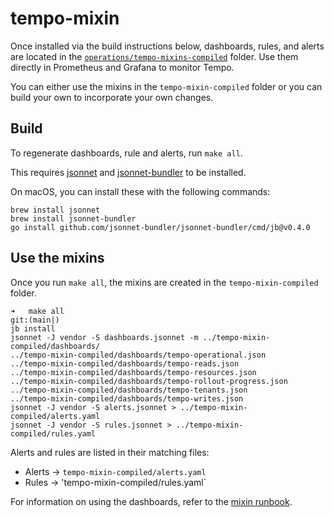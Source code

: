 # tempo-mixin

Once installed via the build instructions below, dashboards, rules, and alerts are located in the [`operations/tempo-mixins-compiled`](..tempo-mixins-compiled) folder. Use them directly in Prometheus and Grafana to monitor Tempo.

You can either use the mixins in the `tempo-mixin-compiled` folder or you can build your own to incorporate your own changes. 

## Build

To regenerate dashboards, rule and alerts, run `make all`.

This requires [jsonnet](https://jsonnet.org/) and [jsonnet-bundler](https://github.com/jsonnet-bundler/jsonnet-bundler) to be installed. 

On macOS, you can install these with the following commands:

```console
brew install jsonnet
brew install jsonnet-bundler 
go install github.com/jsonnet-bundler/jsonnet-bundler/cmd/jb@v0.4.0
```

## Use the mixins

Once you run `make all`, the mixins are created in the `tempo-mixin-compiled` folder. 

```
➜   make all                                                                                                                          git:(main|)
jb install
jsonnet -J vendor -S dashboards.jsonnet -m ../tempo-mixin-compiled/dashboards/
../tempo-mixin-compiled/dashboards/tempo-operational.json
../tempo-mixin-compiled/dashboards/tempo-reads.json
../tempo-mixin-compiled/dashboards/tempo-resources.json
../tempo-mixin-compiled/dashboards/tempo-rollout-progress.json
../tempo-mixin-compiled/dashboards/tempo-tenants.json
../tempo-mixin-compiled/dashboards/tempo-writes.json
jsonnet -J vendor -S alerts.jsonnet > ../tempo-mixin-compiled/alerts.yaml
jsonnet -J vendor -S rules.jsonnet > ../tempo-mixin-compiled/rules.yaml
```

Alerts and rules are listed in their matching files: 
* Alerts -> `tempo-mixin-compiled/alerts.yaml`
* Rules -> 'tempo-mixin-compiled/rules.yaml`

For information on using the dashboards, refer to the [mixin runbook](operations/tempo-mixin/runbook.md).
